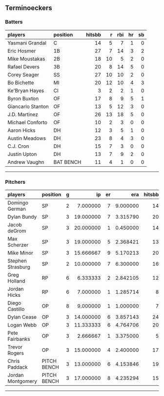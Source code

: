 ## Terminoeckers

### Batters

 
|players           |position  | hitsbb|  r| rbi| hr| sb| 
|:-----------------|:---------|------:|--:|---:|--:|--:| 
|Yasmani Grandal   |C         |     14|  5|   7|  1|  0| 
|Eric Hosmer       |1B        |     27|  7|  14|  3|  2| 
|Mike Moustakas    |2B        |     18| 10|   5|  2|  0| 
|Rafael Devers     |3B        |     20|  8|  14|  5|  0| 
|Corey Seager      |SS        |     27| 10|  10|  2|  0| 
|Bo Bichette       |MI        |     20| 12|  10|  4|  3| 
|Ke'Bryan Hayes    |CI        |      3|  2|   2|  1|  0| 
|Byron Buxton      |OF        |     17|  8|   9|  5|  1| 
|Giancarlo Stanton |OF        |     13|  5|  12|  3|  0| 
|J.D. Martinez     |OF        |     26| 13|  18|  5|  0| 
|Michael Conforto  |OF        |     10|  2|   3|  0|  0| 
|Aaron Hicks       |DH        |     12|  3|   5|  1|  0| 
|Austin Meadows    |DH        |     23|  8|   4|  3|  0| 
|C.J. Cron         |DH        |     15|  7|   3|  0|  0| 
|Justin Upton      |DH        |     13|  7|   9|  2|  0| 
|Andrew Vaughn     |BAT BENCH |     11|  4|   1|  0|  0| 


* * *

### Pitchers

 
|players           |position    |  g|        ip| er|      era| hitsbb|      whip| so|  w| sv| 
|:-----------------|:-----------|--:|---------:|--:|--------:|------:|---------:|--:|--:|--:| 
|Domingo German    |SP          |  2|  7.000000|  7| 9.000000|     14| 2.0000000|  7|  0|  0| 
|Dylan Bundy       |SP          |  3| 19.000000|  7| 3.315790|     20| 1.0526316| 22|  0|  0| 
|Jacob deGrom      |SP          |  3| 20.000000|  1| 0.450000|     14| 0.7000000| 35|  1|  0| 
|Max Scherzer      |SP          |  3| 19.000000|  5| 2.368421|     13| 0.6842105| 24|  0|  0| 
|Mike Minor        |SP          |  3| 15.666667|  9| 5.170213|     20| 1.2765957| 12|  1|  0| 
|Stephen Strasburg |SP          |  2| 10.000000|  7| 6.300000|     16| 1.6000000| 11|  0|  0| 
|Greg Holland      |RP          |  6|  6.333333|  2| 2.842105|     12| 1.8947368|  5|  2|  2| 
|Jordan Hicks      |RP          |  6|  7.000000|  1| 1.285714|      8| 1.1428571|  7|  0|  0| 
|Diego Castillo    |OP          |  8|  9.000000|  1| 1.000000|      7| 0.7777778| 13|  0|  4| 
|Dylan Cease       |OP          |  3| 14.000000|  6| 3.857143|     24| 1.7142857| 15|  0|  0| 
|Logan Webb        |OP          |  3| 11.333333|  6| 4.764706|     20| 1.7647059| 12|  0|  0| 
|Pete Fairbanks    |OP          |  3|  2.666667|  1| 3.375000|      5| 1.8750000|  2|  0|  0| 
|Trevor Rogers     |OP          |  3| 15.000000|  4| 2.400000|     17| 1.1333333| 23|  1|  0| 
|Chris Paddack     |PITCH BENCH |  3| 13.000000|  6| 4.153846|     19| 1.4615385| 10|  1|  0| 
|Jordan Montgomery |PITCH BENCH |  3| 17.000000|  8| 4.235294|     15| 0.8823529| 18|  1|  0| 


* * *


